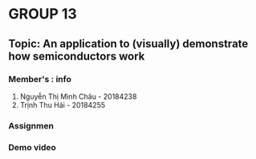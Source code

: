 # GROUP 13
## Topic: An application to (visually) demonstrate how semiconductors work
### Member's : info
1. Nguyễn Thị Minh Châu - 20184238
2. Trịnh Thu Hải - 20184255
### Assignmen
### Demo video
